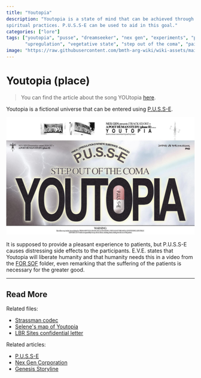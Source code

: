 ```yaml
---
title: "Youtopia"
description: "Youtopia is a state of mind that can be achieved through the Dreamseeker and potentially through 
spiritual practices. P.U.S.S-E can be used to aid in this goal."
categories: ["lore"]
tags: ["youtopia", "pusse", "dreamseeker", "nex gen", "experiments", "pineal gland", "selene",  
       "upregulation", "vegetative state", "step out of the coma", "paitient"]
image: "https://raw.githubusercontent.com/bmth-arg-wiki/wiki-assets/main/socials/promotional_image_pusse_youtopia.png"
---
```


# Youtopia (place)

> You can find the article about the song YOUtopia [here](../music/song-youtopia).

Youtopia is a fictional universe that can be entered using [P.U.S.S-E](../lore/pusse).

![YOUTOPIA: Step out of the coma](https://raw.githubusercontent.com/bmth-arg-wiki/wiki-assets/main/socials/promotional_image_pusse_youtopia.png)

It is supposed to provide a pleasant experience to patients, but P.U.S.S-E causes distressing 
side effects to the participants. E.V.E. states that Youtopia will liberate humanity and that 
humanity needs this in a video from the [FOR SOF](../for-sof) folder, even remarking that the 
suffering of the patients is necessary for the greater good.

***

## Read More

Related files:

- [Strassman codec](../for-sof/strassmancodec)
- [Selene's map of Youtopia](../for-sof/selenes_map)
- [LBR Sites confidential letter](../for-sof/lbr_sites)

Related articles:

- [P.U.S.S-E](pusse)
- [Nex Gen Corporation](nex-gen-corporation)
- [Genesis Storyline](genesis-storyline)
